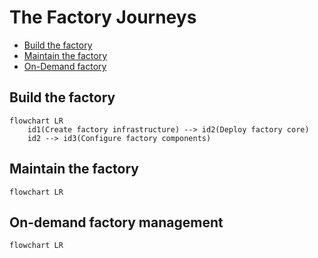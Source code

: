 # The Factory Journeys

<!-- TOC -->
- [Build the factory](#build-the-factory)
- [Maintain the factory](#maintain-the-factory)
- [On-Demand factory](#on-demand-factory)
<!-- /TOC -->

## Build the factory
<!-- TODO: Goal Desc - Build the Factory -->

```mermaid
flowchart LR
    id1(Create factory infrastructure) --> id2(Deploy factory core)
    id2 --> id3(Configure factory components)
```

## Maintain the factory
<!-- TODO: Goal Desc - Maintain the factory -->

```mermaid
flowchart LR

```

## On-demand factory management
<!-- TODO: Goal Desc - On-demand factory management -->

```mermaid
flowchart LR
    
```